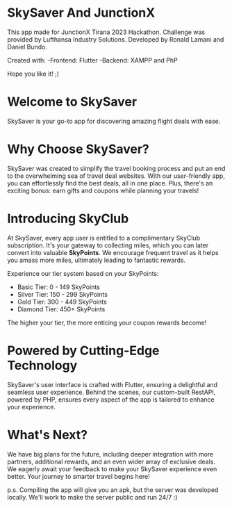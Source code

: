 # SkySaver And JunctionX
This app made for JunctionX Tirana 2023 Hackathon. 
Challenge was provided by Lufthansa Industry Solutions. 
Developed by Ronald Lamani and Daniel Bundo. 

Created with:
 -Frontend: Flutter
 -Backend: XAMPP and PhP

Hope you like it! ;)

# Welcome to SkySaver
SkySaver is your go-to app for discovering amazing flight deals with ease.

# Why Choose SkySaver?
SkySaver was created to simplify the travel booking process and put an end to the overwhelming sea of travel deal websites. With our user-friendly app, you can effortlessly find the best deals, all in one place. Plus, there's an exciting bonus: earn gifts and coupons while planning your travels!

# Introducing SkyClub
At SkySaver, every app user is entitled to a complimentary SkyClub subscription. It's your gateway to collecting miles, which you can later convert into valuable **SkyPoints**. We encourage frequent travel as it helps you amass more miles, ultimately leading to fantastic rewards.

Experience our tier system based on your SkyPoints:
- Basic Tier: 0 - 149 SkyPoints
- Silver Tier: 150 - 299 SkyPoints
- Gold Tier: 300 - 449 SkyPoints
- Diamond Tier: 450+ SkyPoints

The higher your tier, the more enticing your coupon rewards become!

# Powered by Cutting-Edge Technology
SkySaver's user interface is crafted with Flutter, ensuring a delightful and seamless user experience. Behind the scenes, our custom-built RestAPI, powered by PHP, ensures every aspect of the app is tailored to enhance your experience.

# What's Next?
We have big plans for the future, including deeper integration with more partners, additional rewards, and an even wider array of exclusive deals. We eagerly await your feedback to make your SkySaver experience even better. Your journey to smarter travel begins here!




p.s.
 Compiling the app will give you an apk, but the server was developed locally. We'll work to make the server public and run 24/7 :)